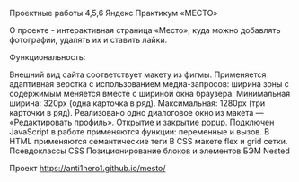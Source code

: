 Проектные работы 4,5,6 Яндекс Практикум «МЕСТО»

О проекте - интерактивная страница «Место», куда можно добавлять фотографии, удалять их и ставить лайки.

Функциональность:

Внешний вид сайта соответствует макету из фигмы.
Применяется адаптивная верстка с использованием медиа-запросов: ширина зоны с содержимым меняется вместе с шириной окна браузера. Минимальная ширина: 320px (одна карточка в ряд). Максимальная: 1280px (три карточки в ряд).
Реализовано одно диалоговое окно из макета — «Редактировать профиль». Открытие и закрытие popup.
Подключен JavaScript в работе применяются функции: переменные и вызов.
В HTML применяются семантические теги
В CSS макетe flex и grid сетки.
Псевдоклассы CSS
Позиционирование блоков и элементов
БЭМ Nested

Проект https://anti1hero1.github.io/mesto/ 
